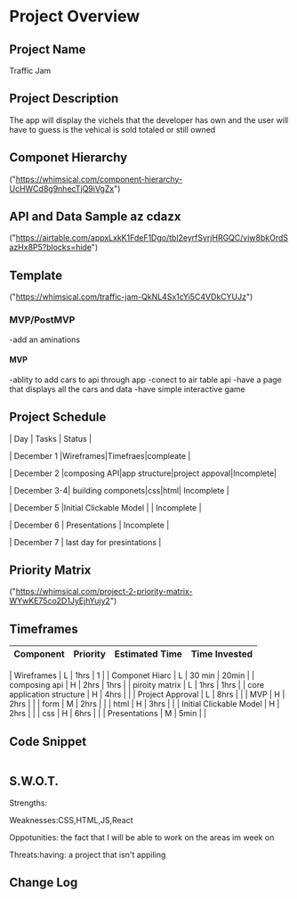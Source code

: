 # Project Overview

## Project Name

Traffic Jam

## Project Description

The app will display the vichels that the developer has own and the user will have to guess is the vehical is sold totaled or still owned

## Componet Hierarchy

("https://whimsical.com/component-hierarchy-UcHWCd8g9nhecTjQ9iVgZx")

## API and Data Sample az cdazx

("https://airtable.com/appxLxkK1FdeF1Dgo/tbl2eyrfSyrjHRGQC/viw8bkOrdSazHx8P5?blocks=hide")

## Template

("https://whimsical.com/traffic-jam-QkNL4Sx1cYi5C4VDkCYUJz")

### MVP/PostMVP

-add an aminations

#### MVP

-ablity to add cars to api through app
-conect to air table api
-have a page that displays all the cars and data
-have simple interactive game

## Project Schedule

| Day | Tasks | Status |

| December 1 |Wireframes|Timefraes|compleate |

| December 2 |composing API|app structure|project appoval|Incomplete|

| December 3-4| building componets|css|html| Incomplete |

| December 5 |Initial Clickable Model | | Incomplete |

| December 6 | Presentations | Incomplete |

| December 7 | last day for presintations |

## Priority Matrix

("https://whimsical.com/project-2-priority-matrix-WYwKE75co2D1JyEjhYujy2")

## Timeframes

| Component | Priority | Estimated Time | Time Invested |
| --------- | :------: | :------------: | :-----------: |

| Wireframes | L | 1hrs | 1 |
| Componet Hiarc | L | 30 min | 20min |
| composing api | H | 2hrs | 1hrs |
| piroity matrix | L | 1hrs | 1hrs |
| core application structure | H | 4hrs | |
| Project Approval | L | 8hrs | |
| MVP | H | 2hrs | |
| form | M | 2hrs | |
| html | H | 3hrs | |
| Initial Clickable Model | H | 2hrs | |
| css | H | 6hrs | |
| Presentations | M | 5min | |

## Code Snippet

```

```

## S.W.O.T.

Strengths:

Weaknesses:CSS,HTML,JS,React

Oppotunities: the fact that I will be able to work on the areas im week on

Threats:having: a project that isn't appiling

## Change Log
